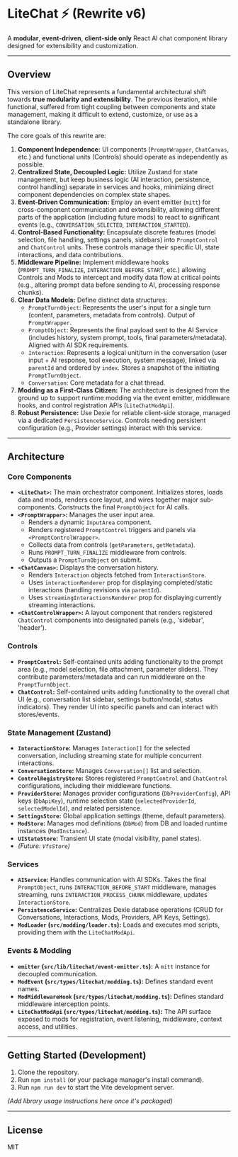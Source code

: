 # LiteChat ⚡️ (Rewrite v6)

A **modular**, **event-driven**, **client-side only** React AI chat component library designed for extensibility and customization.

---

## Overview

This version of LiteChat represents a fundamental architectural shift towards **true modularity and extensibility**. The previous iteration, while functional, suffered from tight coupling between components and state management, making it difficult to extend, customize, or use as a standalone library.

The core goals of this rewrite are:

1.  **Component Independence:** UI components (`PromptWrapper`, `ChatCanvas`, etc.) and functional units (Controls) should operate as independently as possible.
2.  **Centralized State, Decoupled Logic:** Utilize Zustand for state management, but keep business logic (AI interaction, persistence, control handling) separate in services and hooks, minimizing direct component dependencies on complex state shapes.
3.  **Event-Driven Communication:** Employ an event emitter (`mitt`) for cross-component communication and extensibility, allowing different parts of the application (including future mods) to react to significant events (e.g., `CONVERSATION_SELECTED`, `INTERACTION_STARTED`).
4.  **Control-Based Functionality:** Encapsulate discrete features (model selection, file handling, settings panels, sidebars) into `PromptControl` and `ChatControl` units. These controls manage their specific UI, state interactions, and data contributions.
5.  **Middleware Pipeline:** Implement middleware hooks (`PROMPT_TURN_FINALIZE`, `INTERACTION_BEFORE_START`, etc.) allowing Controls and Mods to intercept and modify data flow at critical points (e.g., altering prompt data before sending to AI, processing response chunks).
6.  **Clear Data Models:** Define distinct data structures:
    *   `PromptTurnObject`: Represents the user's input for a single turn (content, parameters, metadata from controls). Output of `PromptWrapper`.
    *   `PromptObject`: Represents the final payload sent to the AI Service (includes history, system prompt, tools, final parameters/metadata). Aligned with AI SDK requirements.
    *   `Interaction`: Represents a logical unit/turn in the conversation (user input + AI response, tool execution, system message), linked via `parentId` and ordered by `index`. Stores a snapshot of the initiating `PromptTurnObject`.
    *   `Conversation`: Core metadata for a chat thread.
7.  **Modding as a First-Class Citizen:** The architecture is designed from the ground up to support runtime modding via the event emitter, middleware hooks, and control registration APIs (`LiteChatModApi`).
8.  **Robust Persistence:** Use Dexie for reliable client-side storage, managed via a dedicated `PersistenceService`. Controls needing persistent configuration (e.g., Provider settings) interact with this service.

---

## Architecture

### Core Components

*   **`<LiteChat>`:** The main orchestrator component. Initializes stores, loads data and mods, renders core layout, and wires together major sub-components. Constructs the final `PromptObject` for AI calls.
*   **`<PromptWrapper>`:** Manages the user input area.
    *   Renders a dynamic `InputArea` component.
    *   Renders registered `PromptControl` triggers and panels via `<PromptControlWrapper>`.
    *   Collects data from controls (`getParameters`, `getMetadata`).
    *   Runs `PROMPT_TURN_FINALIZE` middleware from controls.
    *   Outputs a `PromptTurnObject` on submit.
*   **`<ChatCanvas>`:** Displays the conversation history.
    *   Renders `Interaction` objects fetched from `InteractionStore`.
    *   Uses `interactionRenderer` prop for displaying completed/static interactions (handling revisions via `parentId`).
    *   Uses `streamingInteractionsRenderer` prop for displaying currently streaming interactions.
*   **`<ChatControlWrapper>`:** A layout component that renders registered `ChatControl` components into designated panels (e.g., 'sidebar', 'header').

### Controls

*   **`PromptControl`:** Self-contained units adding functionality to the prompt area (e.g., model selection, file attachment, parameter sliders). They contribute parameters/metadata and can run middleware on the `PromptTurnObject`.
*   **`ChatControl`:** Self-contained units adding functionality to the overall chat UI (e.g., conversation list sidebar, settings button/modal, status indicators). They render UI into specific panels and can interact with stores/events.

### State Management (Zustand)

*   **`InteractionStore`:** Manages `Interaction[]` for the selected conversation, including streaming state for multiple concurrent interactions.
*   **`ConversationStore`:** Manages `Conversation[]` list and selection.
*   **`ControlRegistryStore`:** Stores registered `PromptControl` and `ChatControl` configurations, including their middleware functions.
*   **`ProviderStore`:** Manages provider configurations (`DbProviderConfig`), API keys (`DbApiKey`), runtime selection state (`selectedProviderId`, `selectedModelId`), and related persistence.
*   **`SettingsStore`:** Global application settings (theme, default parameters).
*   **`ModStore`:** Manages mod definitions (`DbMod`) from DB and loaded runtime instances (`ModInstance`).
*   **`UIStateStore`:** Transient UI state (modal visibility, panel states).
*   *(Future: `VfsStore`)*

### Services

*   **`AIService`:** Handles communication with AI SDKs. Takes the final `PromptObject`, runs `INTERACTION_BEFORE_START` middleware, manages streaming, runs `INTERACTION_PROCESS_CHUNK` middleware, updates `InteractionStore`.
*   **`PersistenceService`:** Centralizes Dexie database operations (CRUD for Conversations, Interactions, Mods, Providers, API Keys, Settings).
*   **`ModLoader` (`src/modding/loader.ts`):** Loads and executes mod scripts, providing them with the `LiteChatModApi`.

### Events & Modding

*   **`emitter` (`src/lib/litechat/event-emitter.ts`):** A `mitt` instance for decoupled communication.
*   **`ModEvent` (`src/types/litechat/modding.ts`):** Defines standard event names.
*   **`ModMiddlewareHook` (`src/types/litechat/modding.ts`):** Defines standard middleware interception points.
*   **`LiteChatModApi` (`src/types/litechat/modding.ts`):** The API surface exposed to mods for registration, event listening, middleware, context access, and utilities.

---

## Getting Started (Development)

1.  Clone the repository.
2.  Run `npm install` (or your package manager's install command).
3.  Run `npm run dev` to start the Vite development server.

*(Add library usage instructions here once it's packaged)*

---

## License

MIT
